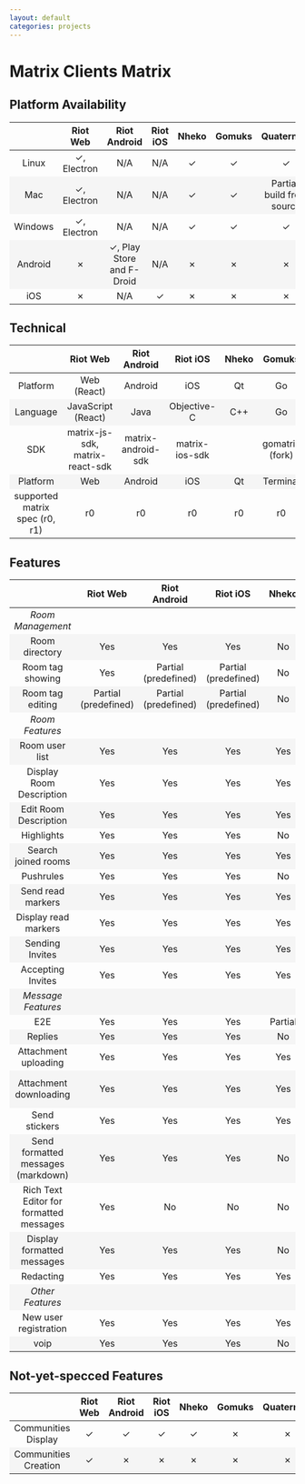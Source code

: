 ```yaml
---
layout: default
categories: projects
---
```


<style>
table {
    width: 100%
}

table tr td {
    width: 8%
}

table tr td:nth-child(1) {
    width: 20%
}

#document table:first-of-type tr td:nth-child(1) {
  white-space: nowrap;
}

table tr:nth-child(even) {
  background-color: #f5f5f5;
}

.green {
    background-color: #78A830;
    font-weight: bold;
}
.orange {
    background-color: #F0A800;
}
.red {
    background-color: #D84830;
}
</style>
<!-- https://www.colourlovers.com/palette/65580/traffic_light <- yes pls -->
<script>
jQuery(document).ready(function () {
    jQuery("td").each(function( index ) {
        var text = jQuery( this ).text();
        if (text.startsWith("Yes") || text.startsWith("✓")) {
            jQuery(this).addClass("green");
        }
        if (text.startsWith("Partial")) {
            jQuery(this).addClass("orange");
        }
        if (text === "No") {
            jQuery(this).addClass("red");
        }
    });
});
</script>

# Matrix Clients Matrix

## Platform Availability

||    Riot Web    |    Riot Android    |    Riot iOS    |    Nheko    |    Gomuks    |    Quaternion    |    Fractal    |    Seaglass    |    Matrique    |    uMatriks
:---:|:---:|:---:|:---:|:---:|:---:|:---:|:---:|:---:|:---:|:---:
Linux|&#10003;, Electron|N/A  |N/A  | &#10003;  | &#10003;     | &#10003;        | &#10003;, flatpak    | &#10007;
Mac|&#10003;, Electron|N/A|N/A                    | &#10003;   | &#10003;    | Partial, build from source | &#10007;, WIP      | &#10003;
Windows|&#10003;, Electron|N/A|           N/A|         &#10003;|      &#10003;|&#10003;|&#10007;|&#10007;
Android|&#10007;|&#10003;, Play Store and F-Droid|N/A|&#10007;|&#10007;|&#10007;|&#10007;|&#10007;
iOS|&#10007;|N/A|&#10003;|&#10007;|&#10007;|&#10007;|&#10007;|&#10007;

## Technical

||    Riot Web    |    Riot Android    |    Riot iOS    |    Nheko    |    Gomuks    |    Quaternion    |    Fractal    |    Seaglass    |    Matrique    |    uMatriks
:---:|:---:|:---:|:---:|:---:|:---:|:---:|:---:|:---:|:---:|:---:
Platform| Web (React)|Android|iOS|Qt|Go|Qt|GTK+|Cocoa
Language| JavaScript (React)|Java|Objective-C|C++|Go|C++|Rust|Swift
SDK | matrix-js-sdk, matrix-react-sdk| matrix-android-sdk|matrix-ios-sdk||gomatrix (fork)|libqmatrixclient
Platform|Web|Android|iOS|Qt|Terminal|Qt|GTK+|macOS
supported matrix spec (r0, r1)|r0|r0|r0|r0|r0|r0|r0|r0

## Features

||    Riot Web    |    Riot Android    |    Riot iOS    |    Nheko    |    Gomuks    |    Quaternion    |    Fractal    |    Seaglass    |    Matrique    |    uMatriks
:---:|:---:|:---:|:---:|:---:|:---:|:---:|:---:|:---:|:---:|:---:
*Room Management*|
Room directory|Yes|Yes|Yes|No|No|No|Yes|No
Room tag showing|Yes|Partial (predefined)|Partial (predefined)|No|Yes|Yes|No|No
Room tag editing|Partial (predefined)|Partial (predefined)|Partial (predefined)|No|No|Yes|No|No
*Room Features*|
Room user list|Yes|Yes|Yes|Yes|Yes|Yes|Yes|Yes
Display Room Description|Yes|Yes|Yes|Yes|Yes|Yes|Yes|Yes
Edit Room Description|Yes|Yes|Yes|Yes|No|Yes|Yes|No
Highlights |Yes|Yes|Yes|No|Yes|Yes|Yes|Yes
Search joined rooms|Yes|Yes|Yes|Yes|Yes|No|                                                                       Yes|              Yes
Pushrules |Yes|Yes|Yes|No|Yes|Yes|No|No
Send read markers|Yes|Yes|Yes|Yes|Yes|                                                          Yes|No|No
Display read markers |Yes|Yes|Yes|Yes|No|No|No|No
Sending Invites|Yes|Yes|                 Yes|                    Yes|            No|          Yes|               Yes|No
Accepting Invites|Yes|Yes|               Yes|                    Yes|            No|          Yes|               Yes|No
*Message Features*|
E2E|Yes|Yes|Yes|Partial|                          No|No|No|Yes
Replies|Yes|Yes|Yes|No|                      No|No|No|No
Attachment uploading|Yes|Yes|Yes|Yes|No|No|Yes|No
Attachment downloading|Yes|Yes|Yes|Yes|Partial (images only)|                                 Yes|Yes|Yes
Send stickers|Yes|Yes|Yes|Yes|No|No|No|No
Send formatted messages (markdown)|Yes|Yes|Yes|No|Yes|                                        Yes|Yes|Yes
Rich Text Editor for formatted messages|Yes|No|No|No|No|No|No|No|No|No
Display formatted messages|Yes|Yes|Yes|No|Yes|No|No|Yes
Redacting |Yes|Yes|Yes|Yes|No|No|Yes|Yes
*Other Features*|
New user registration|Yes|Yes|Yes|Yes|No|No|No|No
voip|Yes|Yes|Yes|No|No|No|No|No

## Not-yet-specced Features

||    Riot Web    |    Riot Android    |    Riot iOS    |    Nheko    |    Gomuks    |    Quaternion    |    Fractal    |    Seaglass    |    Matrique    |    uMatriks
:---:|:---:|:---:|:---:|:---:|:---:|:---:|:---:|:---:|:---:|:---:
Communities Display|&#10003;|&#10003;|&#10003;|&#10003;|&#10007;|&#10007;|&#10007;|&#10007;
Communities Creation|&#10003;|&#10007;|&#10007;|&#10007;|&#10007;|&#10007;|&#10007;|&#10007;